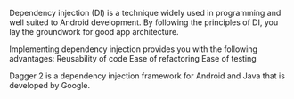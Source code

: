 Dependency injection (DI) is a technique widely used in programming and well suited to Android development. By following the principles of DI, you lay the groundwork for good app architecture.

Implementing dependency injection provides you with the following advantages:
Reusability of code
Ease of refactoring
Ease of testing

Dagger 2 is a dependency injection framework for Android and Java that is developed by Google.
